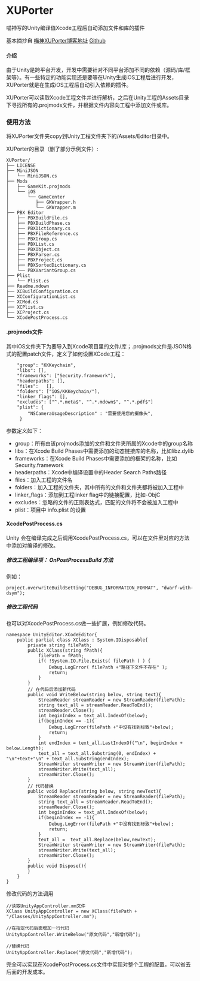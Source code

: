 # XUPorter

喵神写的Unity编译值Xcode工程后自动添加文件和库的插件

基本摘抄自 [喵神XUPorter博客地址](https://onevcat.com/2012/12/xuporter/)	[Github](https://github.com/onevcat/XUPorter)

#### 介绍

由于Unity是跨平台开发，开发中需要针对不同平台添加不同的依赖（源码/库/框架等）。有一些特定的功能实现还是要等在Unity生成iOS工程后进行开发，XUPorter就是在生成iOS工程后自动引入依赖的插件。

XUPorter可以读取Xcode工程文件并进行解析，之后在Unity工程的Assets目录下寻找所有的.projmods文件，并根据文件内容向工程中添加文件或库。

### 使用方法

将XUPorter文件夹copy到Unity工程文件夹下的/Assets/Editor目录中。

XUPorter的目录（删了部分示例文件）:

```
XUPorter/
├── LICENSE
├── MiniJSON
│   └── MiniJSON.cs
├── Mods
│   ├── GameKit.projmods
│   └── iOS
│       └── GameCenter
│          ├── GKWrapper.h
│          └── GKWrapper.m
├── PBX Editor
│   ├── PBXBuildFile.cs
│   ├── PBXBuildPhase.cs
│   ├── PBXDictionary.cs
│   ├── PBXFileReference.cs
│   ├── PBXGroup.cs
│   ├── PBXList.cs
│   ├── PBXObject.cs
│   ├── PBXParser.cs
│   ├── PBXProject.cs
│   ├── PBXSortedDictionary.cs
│   └── PBXVariantGroup.cs
├── Plist
│   └── Plist.cs
├── Readme.mdown
├── XCBuildConfiguration.cs
├── XCConfigurationList.cs
├── XCMod.cs
├── XCPlist.cs
├── XCProject.cs
└── XCodePostProcess.cs
```

#### .projmods文件

其中iOS文件夹下为要导入到Xcode项目里的文件/库；.projmods文件是JSON格式的配置patch文件，定义了如何设置XCode工程：

```
    "group": "KKKeychain",
    "libs": [],
    "frameworks": ["Security.framework"],
    "headerpaths": [],
    "files":   [],
    "folders": ["iOS/KKKeychain/"],
    "linker_flags": [],
    "excludes": ["^.*.meta$", "^.*.mdown$", "^.*.pdf$"]
    "plist": {
        "NSCameraUsageDescription" : "需要使用您的摄像头",
     }
```

参数定义如下：

 * group：所有由该projmods添加的文件和文件夹所属的Xcode中的group名称
 * libs：在Xcode Build Phases中需要添加的动态链接库的名称，比如libz.dylib
 * frameworks：在Xcode Build Phases中需要添加的框架的名称，比如Security.framework
 * headerpaths：Xcode中编译设置中的Header Search Paths路径
 * files：加入工程的文件名
 * folders：加入工程的文件夹，其中所有的文件和文件夹都将被加入工程中
 * linker_flags：添加到工程linker flag中的链接配置，比如-ObjC
 * excludes：忽略的文件的正则表达式，匹配的文件将不会被加入工程中
 * plist：项目中 info.plist 的设置

#### XcodePostProcess.cs

Unity 会在编译完成之后调用XcodePostProcess.cs，可以在文件里对应的方法中添加对编译的修改。

##### 修改工程编译项： OnPostProcessBuild 方法
例如：

```
project.overwriteBuildSetting("DEBUG_INFORMATION_FORMAT", "dwarf-with-dsym");
```

##### 修改工程代码
也可以对XcodePostProcess.cs做一些扩展，例如修改代码。

```
namespace UnityEditor.XCodeEditor{
	public partial class XClass : System.IDisposable{
		private string filePath;
		public XClass(string fPath){
			filePath = fPath;
			if( !System.IO.File.Exists( filePath ) ) {
				Debug.LogError( filePath +"路径下文件不存在" );
				return;
			}
		}
		// 在代码后添加新代码
		public void WriteBelow(string below, string text){
			StreamReader streamReader = new StreamReader(filePath);
			string text_all = streamReader.ReadToEnd();
			streamReader.Close();
			int beginIndex = text_all.IndexOf(below);
			if(beginIndex == -1){
				Debug.LogError(filePath +"中没有找到标致"+below);
				return; 
			}
			int endIndex = text_all.LastIndexOf("\n", beginIndex + below.Length);
			text_all = text_all.Substring(0, endIndex) + "\n"+text+"\n" + text_all.Substring(endIndex);
			StreamWriter streamWriter = new StreamWriter(filePath);
			streamWriter.Write(text_all);
			streamWriter.Close();
		}
		// 代码替换
		public void Replace(string below, string newText){
			StreamReader streamReader = new StreamReader(filePath);
			string text_all = streamReader.ReadToEnd();
			streamReader.Close();
			int beginIndex = text_all.IndexOf(below);
			if(beginIndex == -1){
				Debug.LogError(filePath +"中没有找到标致"+below);
				return; 
			}
			text_all =  text_all.Replace(below,newText);
			StreamWriter streamWriter = new StreamWriter(filePath);
			streamWriter.Write(text_all);
			streamWriter.Close();
		}
		public void Dispose(){
		}
	}
}
```

修改代码的方法调用

```
//读取UnityAppController.mm文件
XClass UnityAppController = new XClass(filePath + "/Classes/UnityAppController.mm");

//在指定代码后面增加一行代码
UnityAppController.WriteBelow("原文代码","新增代码");

//替换代码
UnityAppController.Replace("原文代码","新增代码");

```

完全可以实现在XcodePostProcess.cs文件中实现对整个工程的配置，可以省去后面的开发成本。

 